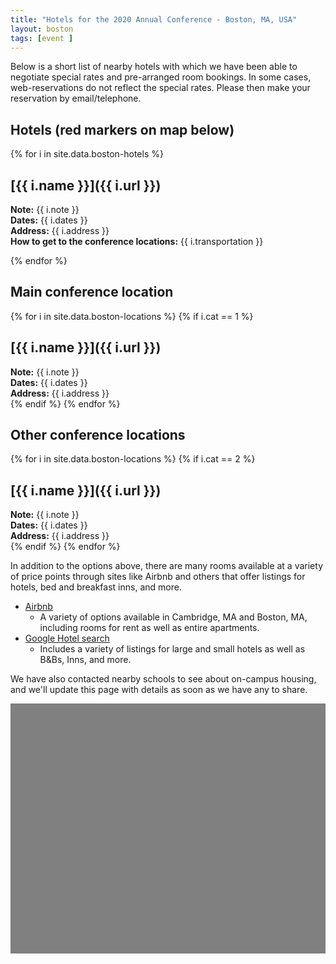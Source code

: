 ```yaml
---
title: "Hotels for the 2020 Annual Conference - Boston, MA, USA"
layout: boston
tags: [event ]
---
```


Below is a short list of nearby hotels with which we have been able to negotiate special rates and pre-arranged room bookings. In some cases, web-reservations do not reflect the special rates. Please then make your reservation by email/telephone.

## Hotels (red markers on map below)

{% for i in site.data.boston-hotels %}
## [{{ i.name }}]({{ i.url }})
**Note:** {{ i.note }}<br/>
**Dates:** {{ i.dates }}<br/>
**Address:** {{ i.address }}<br/>
**How to get to the conference locations:** {{ i.transportation }}<br/>
<!-- **Tel:** {{ i.tel }} -->

{% endfor %}

## Main conference location

{% for i in site.data.boston-locations %}
{% if i.cat == 1 %}
## [{{ i.name }}]({{ i.url }})
**Note:** {{ i.note }}<br/>
**Dates:** {{ i.dates }}<br/>
**Address:** {{ i.address }}<br/>
{% endif %}
{% endfor %}

## Other conference locations

{% for i in site.data.boston-locations %}
{% if i.cat == 2 %}
## [{{ i.name }}]({{ i.url }})
**Note:** {{ i.note }}<br/>
**Dates:** {{ i.dates }}<br/>
**Address:** {{ i.address }}<br/>
{% endif %}
{% endfor %}

In addition to the options above, there are many rooms available at a variety of price points through sites like Airbnb and others that offer listings for hotels, bed and breakfast inns, and more.

- [Airbnb][airbnb]
    + A variety of options available in Cambridge, MA and Boston, MA, including rooms for rent as well as entire apartments.
-  [Google Hotel search][google-hotels]
    +  Includes a variety of listings for large and small hotels as well as B&Bs, Inns, and more.

We have also contacted nearby schools to see about on-campus housing, and we'll update this page with details as soon as we have any to share.

<div id="map" style="width: 100%; height: 400px; background-color: grey;"></div>
<script>
  function createIcon(pinColor) {
      return {
        url: "https://chart.apis.google.com/chart?chst=d_map_pin_letter&chld=%E2%80%A2|" + pinColor,
        size: new google.maps.Size(54, 68),
        origin: new google.maps.Point(0,0),
        anchor: new google.maps.Point(10, 34)
        };
        //
  }
  function initMap() {
    var CurrentInfoBox = null;
    var boston = {lat: 42.36891589914244, lng: -71.10035582546993 };
    var map = new google.maps.Map(document.getElementById('map'), {
      zoom: 13,
      center: boston,
      clickableIcons: false,
      gestureHandling: "greedy"
    });
    // Hide box if there is a click in the map
    map.addListener('click', function() {
                            if (CurrentInfoBox != null) {
                                CurrentInfoBox.close();
                            }
                            CurrentInfoBox = null;
                    });
    markers = [];
    var marker = null;

    function wrapEventCallback(callback){
        var args = Array.prototype.slice.call(arguments, 1);
        return function(e){
            callback.apply(this, args)
        }
    }
    infoBoxFunction = function(index, text) {
        if (CurrentInfoBox != null) {
            CurrentInfoBox.close();
        }
        CurrentInfoBox = new google.maps.InfoWindow({ content: text});
        CurrentInfoBox.open(map, markers[index]);
    };
    // different colour pins for conference locations
    var pinColor = "FF6A62";
    var pinImage = createIcon(pinColor);
    var pinShadow = new google.maps.MarkerImage("https://chart.apis.google.com/chart?chst=d_map_pin_shadow",
                        new google.maps.Size(40, 37),
                        new google.maps.Point(0, 0),
                        new google.maps.Point(12, 35));
    var count = 0;
{% for i in site.data.boston-hotels %}    
    count = {{ forloop.index0 }}
    marker = new google.maps.Marker({
        position: {lat: {{ i.lat }}, lng: {{ i.lng}} },
        title: "{{ i.name }}",
        map: map,
        icon: pinImage,
        shadow: pinShadow
    });
    var content = "<p><a href='{{i.url}}'>{{i.name}}</a><ul><li><b>Address:</b> {{ i.address }}</li><li><b>URL: </b>{{ i.url }}</li></ul></p>";
    marker.addListener('click',wrapEventCallback(infoBoxFunction, count, content));
    markers.push(marker)

{% endfor %}

{% for i in site.data.boston-locations %}

count = count + 1

{% if i.cat == 1 %}

    var pinColor = "5884FC";
    var pinImage = createIcon(pinColor);
    var pinShadow = new google.maps.MarkerImage("https://chart.apis.google.com/chart?chst=d_map_pin_shadow",
                        new google.maps.Size(40, 37),
                        new google.maps.Point(0, 0),
                        new google.maps.Point(12, 35));

    marker = new google.maps.Marker({
        position: {lat: {{ i.lat }}, lng: {{ i.lng}} },
        title: "{{ i.name }}",
        map: map,
        icon: pinImage,
        shadow: pinShadow
    });
    var content = "<p><a href='{{i.url}}'>{{i.name}}</a><ul><li><b>Address:</b> {{ i.address }}</li><li><b>URL: </b>{{ i.url }}</li></ul></p><p>{{ i.note }}</p><p>{{i.dates}}</p>";
    marker.addListener('click',wrapEventCallback(infoBoxFunction, count, content));
    markers.push(marker)

{% endif %}

{% if i.cat == 2 %}

    var pinColor = "FFF560";
    var pinImage = createIcon(pinColor);
    var pinShadow = new google.maps.MarkerImage("https://chart.apis.google.com/chart?chst=d_map_pin_shadow",
                        new google.maps.Size(40, 37),
                        new google.maps.Point(0, 0),
                        new google.maps.Point(12, 35));

    marker = new google.maps.Marker({
        position: {lat: {{ i.lat }}, lng: {{ i.lng}} },
        title: "{{ i.name }}",
        map: map,
        icon: pinImage,
        shadow: pinShadow
    });
    var content = "<p><a href='{{i.url}}'>{{i.name}}</a><ul><li><b>Address:</b> {{ i.address }}</li><li><b>URL: </b>{{ i.url }}</li></ul></p><p>{{ i.note }}</p><p>{{i.dates}}</p>";
    marker.addListener('click',wrapEventCallback(infoBoxFunction, count, content));
    markers.push(marker)

{% endif %}
{% endfor %}}



</script>


<script async defer src="https://maps.googleapis.com/maps/api/js?key=AIzaSyABBvwq6o-hTwwlEaLLK7SLLPC0emBOSjE&callback=initMap" ></script>

[airbnb]: https://www.airbnb.com/s/Boston--MA--United-States/homes?refinement_paths%5B%5D=%2Fhomes&current_tab_id=home_tab&selected_tab_id=home_tab&source=mc_search_bar&search_type=filter_change&screen_size=large&hide_dates_and_guests_filters=false&ne_lat=42.37622576787233&ne_lng=-71.04246584782044&sw_lat=42.32097473788351&sw_lng=-71.12623659977356&zoom=14&search_by_map=true&place_id=ChIJGzE9DS1l44kRoOhiASS_fHg&checkin=2020-06-01&checkout=2020-06-05
[google-hotels]: https://www.google.com/maps/search/Hotels/@42.3680755,-71.1063149,13.33z/data=!4m6!2m5!5m3!5m2!1s2020-06-01!2i4!6e3
[airbnb-guide]: https://www.nytimes.com/2018/06/06/technology/personaltech/booking-with-airbnb-heres-your-survival-guide.html
